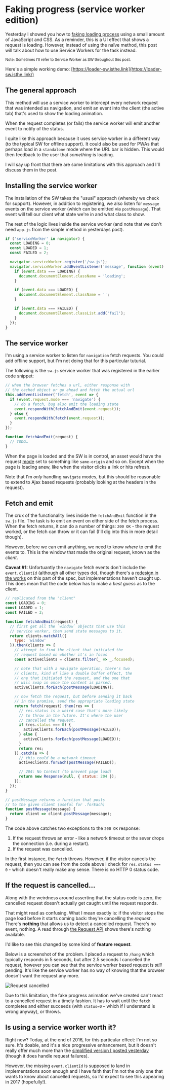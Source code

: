 # Faking progress (service worker edition)

Yesterday I showed you how to [faking loading process](/faking-progress-simple-edition) using a small amount of JavaScript and CSS. As a reminder, this is a UI effect that shows a request is loading. However, instead of using the naïve method, this post will talk about how to use Service Workers for the task instead.

<!--more-->

<small>Note: Sometimes I'll refer to Service Worker as SW throughout this post.</small>

Here's a simple working demo: [https://loader-sw.isthe.link](https://loader-sw.isthe.link/)

## The general approach

This method will use a service worker to intercept every network request that was intended as navigation, and emit an event into the client (the active tab) that's used to show the loading animation.

When the request completes (or fails) the service worker will emit another event to notify of the status.

I quite like this approach because it uses service worker in a different way (to the typical SW for offline support). It could also be used for <abb title="Progress Web Apps">PWAs</abb> that perhaps load in a `standalone` mode where the URL bar is hidden. This would then feedback to the user that _something_ is loading.

I will say up front that there are some limitations with this approach and I'll discuss them in the post.

## Installing the service worker

The installation of the SW takes the "usual" approach (whereby we check for support). However, in addition to registering, we also listen for `message` events on the service worker (which can be emitted via `postMessage`). That event will tell our client what state we're in and what class to show.

The rest of the logic lives inside the service worker (and note that we don't need `app.js` from the simple method in yesterdays post).

```js
if ('serviceWorker' in navigator) {
  const LOADING = 0;
  const LOADED = 1;
  const FAILED = 2;

  navigator.serviceWorker.register('/sw.js');
  navigator.serviceWorker.addEventListener('message', function (event) {
    if (event.data === LOADING) {
      document.documentElement.className = 'loading';
    }

    if (event.data === LOADED) {
      document.documentElement.className = '';
    }

    if (event.data === FAILED) {
      document.documentElement.classList.add('fail');
    }
  });
}
```

## The service worker

I'm using a service worker to listen for `navigation` fetch requests. You could add offline support, but I'm not doing that for this particular tuturial.

The following is the `sw.js` service worker that was registered in the earlier code snippet:

```js
// when the browser fetches a url, either response with
// the cached object or go ahead and fetch the actual url
this.addEventListener('fetch', event => {
  if (event.request.mode === 'navigate') {
    // do a fetch, bug also emit the loading state
    event.respondWith(fetchAndEmit(event.request));
  } else {
    event.respondWith(fetch(event.request));
  }
});

function fetchAndEmit(request) {
  // TODO…
}
```

When the page is loaded and the SW is in control, an asset would have the request [mode](https://developer.mozilla.org/en-US/docs/Web/API/Request/mode) set to something like `same-origin` and so on. Except when the page is loading anew, like when the visitor clicks a link or hits refresh.

Note that I'm *only* handling `navigate` modes, but this should be reasonable to extend to Ajax based requests (probably looking at the headers in the request).

## Fetch and emit

The crux of the functionality lives inside the `fetchAndEmit` function in the `sw.js` file. The task is to emit an event on either side of the fetch process. When the fetch returns, it can do a number of things: `200 OK` - the request worked, or the fetch can throw or it can fail (I'll dig into this in more detail though).

However, before we can emit anything, we need to know _where_ to emit the events to. This is the window that made the original request, known as the _client_.

**Caveat #1:** Unfortuantly the `navigate` fetch events don't include the `event.clientId` (although all other types do), though there's a [redesign in the works](https://jakearchibald.com/2016/service-worker-meeting-notes/#fetch-event-clients) on this part of the spec, but implementations haven't caught up. This does mean that the code below has to make a _best guess_ as to the client.

```js
// replicated from the "client"
const LOADING = 0;
const LOADED = 1;
const FAILED = 2;

function fetchAndEmit(request) {
  // first get all the `window` objects that use this
  // service worker, then send state messages to it.
  return clients.matchAll({
    type: 'window'
  }).then(clients => {
    // attempt to find the client that initiated the
    // request based on whether it's in focus
    const activeClients = clients.filter(_ => _.focused);

    // note that with a navigate operation, there's two
    // clients, kind of like a double buffer effect, the
    // one that initiated the request, and the one that
    // will swap in once the content is parsed.
    activeClients.forEach(postMessage(LOADING));

    // now fetch the request, but before sending it back
    // in the promise, send the appropriate loading state
    return fetch(request).then(res => {
      // res.status is a weird case that's more likely
      // to throw in the future. It's where the user
      // cancelled the request,
      if (res.status === 0) {
        activeClients.forEach(postMessage(FAILED));
      } else {
        activeClients.forEach(postMessage(LOADED));
      }
      return res;
    }).catch(e => {
      // this could be a network timeout
      activeClients.forEach(postMessage(FAILED));

      // 204: No Content (to prevent page load)
      return new Response(null, { status: 204 });
    });
  });
}

// postMessage returns a function that posts
// to the given client (useful for .forEach)
function postMessage(message) {
  return client => client.postMessage(message);
}
```

The code above catches two exceptions to the `200 OK` response:

1. If the request throws an error - like a network timeout or the sever drops the connection (i.e. during a restart).
2. If the request was cancelled.

In the first instance, the `fetch` throws. However, if the visitor cancels the request, then you can see from the code above I check for `res.status === 0` - which doesn't really make any sense. There is no HTTP 0 status code.

## If the request is cancelled…

Along with the weirdness around asserting that the status code is zero, the cancelled request doesn't actually get caught until the request responds.

That might read as confusing. What I mean exactly is: if the visitor stops the page load before it starts coming back: they're cancelling the *request*. There's **nothing** that allows us to detect a cancelled request. There's no event, nothing. A read through [the Request API](https://developer.mozilla.org/en-US/docs/Web/API/Request) shows there's nothing available.

I'd like to see this changed by some kind of **feature request**.

Below is a screenshot of the problem. I placed a request to `/hang` which typically responds in 5 seconds, but after 2.5 seconds I cancelled the request, however you can see that the service worker based request is *still* pending. It's like the service worker has no way of knowing that the browser doesn't want the request any more.

![Request cancelled](/images/request-cancelled.png)

Due to this limitation, the fake progress animation we've created can't react to a cancelled request in a timely fashion. It has to wait until the `fetch` completes and either succeeds (with `status=0` – which if I understand is wrong anyway), or throws.

## Is using a service worker worth it?

Right now? Today, at the end of 2016, for this particular effect: I'm not so sure. It's doable, and it's a nice progressive enhancement, but it doesn't really offer much more than the [simplified version I posted yesterday](/faking-progress-simple-edition) (though it does handle request failures).

However, the missing `event.clientId` is supposed to land in implementations soon enough and I have faith that I'm not the only one that wants to know about cancelled requests, so I'd expect to see this appearing in 2017 (hopefully!).
